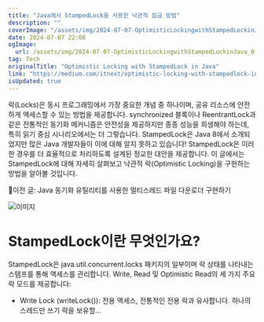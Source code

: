 ```yaml
---
title: "Java에서 StampedLock을 사용한 낙관적 잠금 방법"
description: ""
coverImage: "/assets/img/2024-07-07-OptimisticLockingwithStampedLockinJava_0.png"
date: 2024-07-07 22:08
ogImage: 
  url: /assets/img/2024-07-07-OptimisticLockingwithStampedLockinJava_0.png
tag: Tech
originalTitle: "Optimistic Locking with StampedLock in Java"
link: "https://medium.com/itnext/optimistic-locking-with-stampedlock-in-java-f2e4d5ba35cd"
isUpdated: true
---
```





락(Locks)은 동시 프로그래밍에서 가장 중요한 개념 중 하나이며, 공유 리소스에 안전하게 액세스할 수 있는 방법을 제공합니다. synchronized 블록이나 ReentrantLock과 같은 전통적인 동기화 메커니즘은 안전성을 제공하지만 종종 성능을 희생해야 하는데, 특히 읽기 중심 시나리오에서는 더 그렇습니다. StampedLock은 Java 8에서 소개되었지만 많은 Java 개발자들이 이에 대해 알지 못하고 있습니다! StampedLock은 이러한 경우를 더 효율적으로 처리하도록 설계된 정교한 대안을 제공합니다. 이 글에서는 StampedLock에 대해 자세히 살펴보고 낙관적 락(Optimistic Locking)을 구현하는 방법을 알아볼 것입니다.

🧵이전 글: Java 동기화 유틸리티를 사용한 멀티스레드 파일 다운로더 구현하기

![이미지](/assets/img/2024-07-07-OptimisticLockingwithStampedLockinJava_0.png)

# StampedLock이란 무엇인가요?

<div class="content-ad"></div>

StampedLock은 java.util.concurrent.locks 패키지의 일부이며 락 상태를 나타내는 스탬프를 통해 액세스를 관리합니다. Write, Read 및 Optimistic Read의 세 가지 주요 락 모드를 제공합니다:

- Write Lock (writeLock()): 전용 액세스, 전통적인 전용 락과 유사합니다. 하나의 스레드만 쓰기 락을 보유할...
